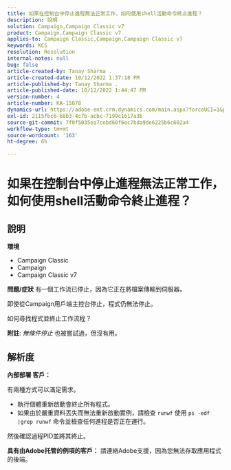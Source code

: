 ```yaml
---
title: 如果在控制台中停止進程無法正常工作，如何使用shell活動命令終止進程？
description: 說明
solution: Campaign,Campaign Classic v7
product: Campaign,Campaign Classic v7
applies-to: Campaign Classic,Campaign,Campaign Classic v7
keywords: KCS
resolution: Resolution
internal-notes: null
bug: false
article-created-by: Tanay Sharma .
article-created-date: 10/12/2022 1:37:18 PM
article-published-by: Tanay Sharma .
article-published-date: 10/12/2022 1:44:47 PM
version-number: 4
article-number: KA-15078
dynamics-url: https://adobe-ent.crm.dynamics.com/main.aspx?forceUCI=1&pagetype=entityrecord&etn=knowledgearticle&id=873dc8f7-324a-ed11-bba2-0022480868ff
exl-id: 2115fbc6-68b3-4c7b-acbc-7199c1617a3b
source-git-commit: 7f0f5035ea7cebd60f6ec7bda9de6225b6c602a4
workflow-type: tm+mt
source-wordcount: '163'
ht-degree: 6%

---
```


# 如果在控制台中停止進程無法正常工作，如何使用shell活動命令終止進程？

## 說明

<b>環境</b>
- Campaign Classic
- Campaign
- Campaign Classic v7



<b>問題/症狀</b>
有一個工作流已停止，因為它正在將檔案傳輸到伺服器。

即使從Campaign用戶端主控台停止，程式仍無法停止。

如何尋找程式並終止工作流程？

<b>附註</b>: *無條件停止* 也被嘗試過，但沒有用。


## 解析度


<b>內部部署</b><b> 客戶：</b>

有兩種方式可以滿足需求。

- 執行個體重新啟動會終止所有程式。
- 如果由於嚴重資料丟失而無法重新啟動實例，請檢查 `runwf` 使用 `ps -edf |grep runwf` 命令並檢查任何進程是否正在運行。


然後確認過程PID並將其終止。

<b>具有由Adobe托管的例項的客戶：</b> 請連絡Adobe支援，因為您無法存取應用程式的後端。
